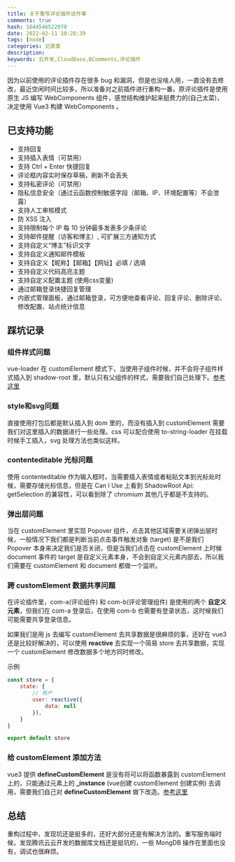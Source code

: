```yaml
---
title: 关于重写评论插件这件事
comments: true
hash: 1644546522970
date: 2022-02-11 10:28:39
tags: [node]
categories: 记录类
description: 
keywords: 云开发,CloudBase,BComments,评论插件
---
```


因为以前使用的评论插件存在很多 bug 和漏洞，但是也没啥人用，一直没有去修改，最近空闲时间比较多，所以准备对之前插件进行重构一番。原评论插件是使用原生 JS 编写 WebComponents 组件，感觉结构维护起来挺费力的(自己太菜)，决定使用 Vue3 构建 WebComponents 。

<!-- more -->

## 已支持功能
- 支持回复 
- 支持插入表情（可禁用）
- 支持 Ctrl + Enter 快捷回复
- 评论框内容实时保存草稿，刷新不会丢失
- 支持私密评论（可禁用）
- 隐私信息安全（通过云函数控制敏感字段（邮箱、IP、环境配置等）不会泄露）
- 支持人工审核模式
- 防 XSS 注入
- 支持限制每个 IP 每 10 分钟最多发表多少条评论
- 支持邮件提醒（访客和博主）, 可扩展三方通知方式
- 支持自定义“博主”标识文字
- 支持自定义通知邮件模板
- 支持自定义【昵称】【邮箱】【网址】必填 / 选填
- 支持自定义代码高亮主题
- 支持自定义配置主题 (使用css变量)
- 通过邮箱登录快捷回复管理
- 内嵌式管理面板，通过邮箱登录，可方便地查看评论、回复评论、删除评论、修改配置、站点统计信息

## 踩坑记录

### 组件样式问题
vue-loader 在 customElement 模式下，当使用子组件时候，并不会将子组件样式插入到 shadow-root 里，默认只有父组件的样式，需要我们自己处理下。[参考这里](https://www.imalun.com/vue_web_components)

### style和svg问题
直接使用打包后都是默认插入到 dom 里的，而没有插入到 customElement 需要我们对这里插入的数据进行一些处理。css 可以配合使用 to-string-loader 在挂载时候手工插入，svg 处理方法也类似这样。

### contenteditable 光标问题
使用 contenteditable 作为输入框时，当需要插入表情或者粘贴文本到光标处时候，需要存储光标信息，但是在 Can I Use 上看到 ShadowRoot Api: getSelection 的兼容性，可以看到除了 chromium 其他几乎都是不支持的。

### 弹出层问题
当在 customElement 里实现 Popover 组件，点击其他区域需要关闭弹出层时候，一般情况下我们都是判断当前点击事件触发对象 (target) 是不是我们 Popover 本身来决定我们是否关闭，但是当我们点击在 customElement 上时候 document 事件的 target 是自定义元素本身，不会到自定义元素内部去，所以我们需要在 customElement 和 document 都做一个监听。

### 跨 customElement 数据共享问题
在评论插件里，com-a(评论组件) 和 com-b(评论管理组件) 是使用的两个 **自定义元素**，但我们在 com-a 登录后，在使用 com-b 也需要有登录状态，这时候我们可能需要共享登录信息。

如果我们是用 js 去编写 customElement 去共享数据是很麻烦的事，还好在 vue3 还是比较好解决的，可以使用 **reactive** 去实现一个简易 store 去共享数据，实现一个 customElement 修改数据多个地方同时修改。

示例
``` js
const store = {
    state: {
        // 用户
        user: reactive({
            data: null
        }),
    }
}

export default store
```

### 给 customElement 添加方法
vue3 提供 **defineCustomElement** 是没有将可以将函数暴露到 customElement 上的，只能通过元素上的 **_instance** (vue创建 customElement 创建实例) 去调用，需要我们自己对 **defineCustomElement** 做下改造。[参考这里](https://www.imalun.com/vue_web_components)

## 总结
重构过程中，发现坑还是挺多的，还好大部分还是有解决方法的。重写服务端时候，发现腾讯云云开发的数据库文档还是挺坑的，一些 MongDB 操作在里面也没有，调试也很麻烦。